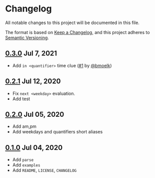 # Changelog

All notable changes to this project will be documented in this file.

The format is based on [Keep a Changelog](https://keepachangelog.com/en/1.0.0/),
and this project adheres to [Semantic Versioning](https://semver.org/spec/v2.0.0.html).

## [0.3.0](https://crates.io/crates/htp/0.3.0) Jul 7, 2021

* Add `in <quantifier>` time clue ([#1](https://github.com/PicoJr/htp/pull/1) by [@bmoelk](https://github.com/bmoelk))

## [0.2.1](https://crates.io/crates/htp/0.2.1) Jul 12, 2020

* Fix `next <weekday>` evaluation.
* Add test

## [0.2.0](https://crates.io/crates/htp/0.2.0) Jul 05, 2020

* Add am,pm
* Add weekdays and quantifiers short aliases

## [0.1.0](https://crates.io/crates/htp/0.1.0) Jul 04, 2020

* Add `parse`
* Add `examples`
* Add `README`, `LICENSE`, `CHANGELOG`
